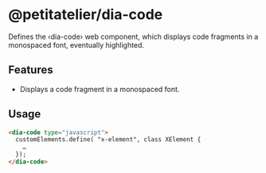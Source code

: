 # @petitatelier/dia-code

Defines the ‹dia-code› web component, which displays code fragments in a monospaced font, eventually highlighted.

## Features

* Displays a code fragment in a monospaced font.

## Usage

```html
<dia-code type="javascript">
  customElements.define( "x-element", class XElement {
    …
  });
</dia-code>
```